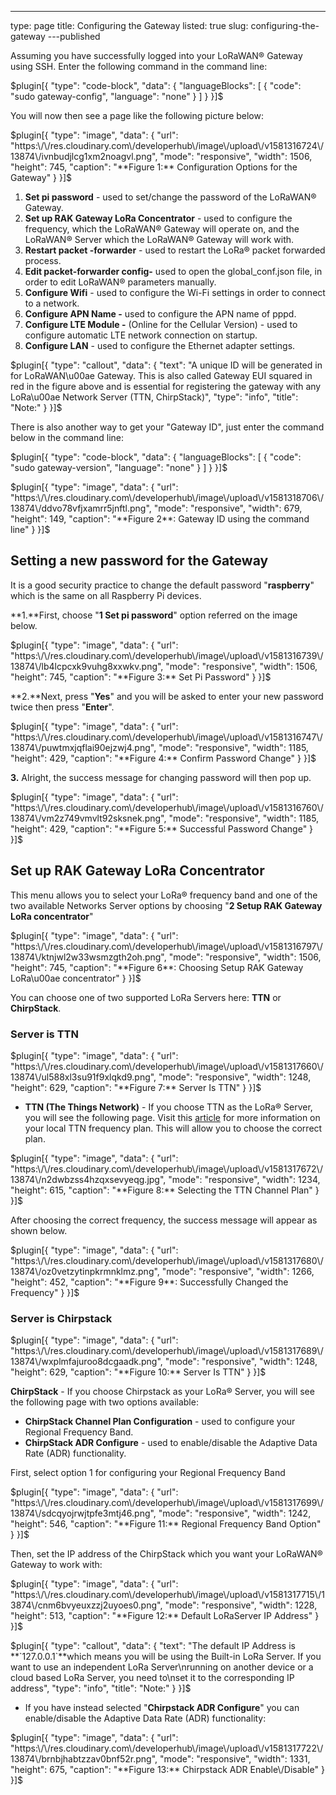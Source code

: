 ---
type: page
title: Configuring the Gateway
listed: true
slug: configuring-the-gateway
---published

Assuming you have successfully logged into your LoRaWAN®  Gateway using SSH. Enter the following command in the command line:

$plugin[{
    "type": "code-block",
    "data": {
        "languageBlocks": [
            {
                "code": "sudo gateway-config",
                "language": "none"
            }
        ]
    }
}]$

You will now then see a page like the following picture below:

$plugin[{
    "type": "image",
    "data": {
        "url": "https:\/\/res.cloudinary.com\/developerhub\/image\/upload\/v1581316724\/13874\/ivnbudjlcg1xm2noagvl.png",
        "mode": "responsive",
        "width": 1506,
        "height": 745,
        "caption": "**Figure 1:** Configuration Options for the Gateway"
    }
}]$

1. **Set pi password** - used to set/change the password of the LoRaWAN® Gateway.
2. **Set up RAK Gateway LoRa Concentrator** - used to configure the frequency, which the LoRaWAN® Gateway will operate on, and the LoRaWAN® Server which the LoRaWAN® Gateway will work with.
3. **Restart packet -forwarder** - used to restart the LoRa® packet forwarded process.
4. **Edit packet-forwarder config-** used to open the global_conf.json file, in order to edit LoRaWAN®  parameters manually.
5. **Configure Wifi** - used to configure the Wi-Fi settings in order to connect to a network.
6. **Configure APN Name -** used to configure the APN name of pppd.
7. **Configure LTE Module -** (Online for the Cellular Version) - used to configure automatic LTE network connection on startup.
8. **Configure LAN** - used to configure the Ethernet adapter settings.

$plugin[{
    "type": "callout",
    "data": {
        "text": "A unique ID will be generated in for LoRaWAN\u00ae Gateway. This is also called Gateway EUI squared in red in the figure above and is essential for registering the gateway with any LoRa\u00ae Network Server (TTN, ChirpStack)",
        "type": "info",
        "title": "Note:"
    }
}]$

There is also another way to get your "Gateway ID", just enter the command below in the command line:

$plugin[{
    "type": "code-block",
    "data": {
        "languageBlocks": [
            {
                "code": "sudo gateway-version",
                "language": "none"
            }
        ]
    }
}]$

$plugin[{
    "type": "image",
    "data": {
        "url": "https:\/\/res.cloudinary.com\/developerhub\/image\/upload\/v1581318706\/13874\/ddvo78vfjxamrr5jnftl.png",
        "mode": "responsive",
        "width": 679,
        "height": 149,
        "caption": "**Figure 2**: Gateway ID using the command line"
    }
}]$

## Setting a new password for the Gateway

It is a good security practice to change the default password "**raspberry**" which is the same on all Raspberry Pi devices.

**1.**First, choose "**1 Set pi password**" option referred on the image below.

$plugin[{
    "type": "image",
    "data": {
        "url": "https:\/\/res.cloudinary.com\/developerhub\/image\/upload\/v1581316739\/13874\/lb4lcpcxk9vuhg8xxwkv.png",
        "mode": "responsive",
        "width": 1506,
        "height": 745,
        "caption": "**Figure 3:** Set Pi Password"
    }
}]$

**2.**Next, press "**Yes**" and you will be asked to enter your new password twice then press "**Enter**".

$plugin[{
    "type": "image",
    "data": {
        "url": "https:\/\/res.cloudinary.com\/developerhub\/image\/upload\/v1581316747\/13874\/puwtmxjqflai90ejzwj4.png",
        "mode": "responsive",
        "width": 1185,
        "height": 429,
        "caption": "**Figure 4:** Confirm Password Change"
    }
}]$

**3.** Alright, the success message for changing password will then pop up.

$plugin[{
    "type": "image",
    "data": {
        "url": "https:\/\/res.cloudinary.com\/developerhub\/image\/upload\/v1581316760\/13874\/vm2z749vmvlt92sksnek.png",
        "mode": "responsive",
        "width": 1185,
        "height": 429,
        "caption": "**Figure 5:** Successful Password Change"
    }
}]$

## Set up RAK Gateway LoRa Concentrator

This menu allows you to select your LoRa® frequency band and one of the two available Networks Server options by choosing "**2 Setup RAK Gateway LoRa concentrator**"

$plugin[{
    "type": "image",
    "data": {
        "url": "https:\/\/res.cloudinary.com\/developerhub\/image\/upload\/v1581316797\/13874\/ktnjwl2w33wsmzgth2oh.png",
        "mode": "responsive",
        "width": 1506,
        "height": 745,
        "caption": "**Figure 6**:  Choosing Setup RAK Gateway LoRa\u00ae concentrator"
    }
}]$

You can choose one of two supported LoRa Servers here: **TTN** or
**ChirpStack**.

### Server is TTN

$plugin[{
    "type": "image",
    "data": {
        "url": "https:\/\/res.cloudinary.com\/developerhub\/image\/upload\/v1581317660\/13874\/ul588xl3su91f9xlqkd9.png",
        "mode": "responsive",
        "width": 1248,
        "height": 629,
        "caption": "**Figure 7:** Server Is TTN"
    }
}]$

- **TTN (The Things Network)** - If you choose TTN as the LoRa® Server, you will see the following page. Visit this [article](https://www.thethingsnetwork.org/docs/lorawan/frequencies-by-country.html) for more information on your local TTN frequency plan. This will allow you to choose the correct plan.

$plugin[{
    "type": "image",
    "data": {
        "url": "https:\/\/res.cloudinary.com\/developerhub\/image\/upload\/v1581317672\/13874\/n2dwbzss4hzqxsevyeqg.jpg",
        "mode": "responsive",
        "width": 1234,
        "height": 615,
        "caption": "**Figure 8:** Selecting the TTN Channel Plan"
    }
}]$

After choosing the correct frequency, the success message will appear as shown below.

$plugin[{
    "type": "image",
    "data": {
        "url": "https:\/\/res.cloudinary.com\/developerhub\/image\/upload\/v1581317680\/13874\/oz0vetzytinpkrmnklmz.png",
        "mode": "responsive",
        "width": 1266,
        "height": 452,
        "caption": "**Figure 9**: Successfully Changed the Frequency"
    }
}]$

### Server is Chirpstack

$plugin[{
    "type": "image",
    "data": {
        "url": "https:\/\/res.cloudinary.com\/developerhub\/image\/upload\/v1581317689\/13874\/wxplmfajuroo8dcgaadk.png",
        "mode": "responsive",
        "width": 1248,
        "height": 629,
        "caption": "**Figure 10:** Server Is TTN"
    }
}]$

**ChirpStack** - If you choose Chirpstack as your LoRa® Server, you will see the following page with two options available:

- **ChirpStack Channel Plan Configuration** - used to configure your Regional Frequency Band.
- **ChirpStack ADR Configure** -  used to enable/disable the Adaptive Data Rate (ADR)
functionality.

First, select option 1 for configuring your Regional Frequency Band

$plugin[{
    "type": "image",
    "data": {
        "url": "https:\/\/res.cloudinary.com\/developerhub\/image\/upload\/v1581317699\/13874\/sdcqyojrwjtpfe3mtj46.png",
        "mode": "responsive",
        "width": 1242,
        "height": 546,
        "caption": "**Figure 11:** Regional Frequency Band Option"
    }
}]$

Then, set the IP address of the ChirpStack which you want your LoRaWAN® Gateway to work with:

$plugin[{
    "type": "image",
    "data": {
        "url": "https:\/\/res.cloudinary.com\/developerhub\/image\/upload\/v1581317715\/13874\/cnm6bvyeuxzzj2uyoes0.png",
        "mode": "responsive",
        "width": 1228,
        "height": 513,
        "caption": "**Figure 12:** Default LoRaServer IP Address"
    }
}]$

$plugin[{
    "type": "callout",
    "data": {
        "text": "The default IP Address is **`127.0.0.1`**which means you will be using the Built-in LoRa Server. If you want to use an independent LoRa Server\nrunning on another device or a cloud based LoRa Server, you need to\nset it to the corresponding IP address",
        "type": "info",
        "title": "Note:"
    }
}]$

- If you have instead selected "**Chirpstack ADR Configure**" you can enable/disable the Adaptive Data Rate (ADR) functionality:

$plugin[{
    "type": "image",
    "data": {
        "url": "https:\/\/res.cloudinary.com\/developerhub\/image\/upload\/v1581317722\/13874\/brnbjhabtzzav0bnf52r.png",
        "mode": "responsive",
        "width": 1331,
        "height": 675,
        "caption": "**Figure 13:** Chirpstack ADR Enable\/Disable"
    }
}]$

